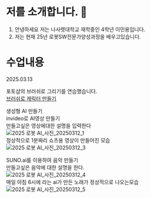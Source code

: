 # 저를 소개합니다. 👋


1. 안녕하세요 저는 나사렛대학교 재학중인 4학년 이민용입니다.
2. 저는 현재 25년 로봇SW전문가양성과정을 배우고있습니다.



# 수업내용
2025.03.13

포토샵의 브러쉬로 그리기를 연습했습니다.  
[브러쉬로 캐릭터 만들기](https://github.com/user-attachments/assets/9660ce98-8b00-4a0c-a9f4-7aba8f0a5043)

생성형 AI 만들기  
invideo로 AI영상 만들기  
만들고싶은 영상에대한 설명을 입력한다  
![2025 로봇 AI_사진_20250312_1](https://github.com/user-attachments/assets/eb8bc22f-6a55-451b-8846-f5d9f181b083)  
정상적으로 1분짜리 쇼츠용 영상이 만들어진 모습  
![2025 로봇 AI_사진_20250312_3](https://github.com/user-attachments/assets/f6b4b3ec-b287-4cad-8931-208ae061d647)  

SUNO.ai를 이용하여 음악 만들기  
만들고싶은 음악에 대한 설명을 한다.  
![2025 로봇 AI_사진_20250312_4](https://github.com/user-attachments/assets/af1ebf05-0452-467c-9a5a-1ad0d822c550)  
매일 아침 6시에 라는 ai가 만든 노래가 정상적으로 나오는모습  
![2025 로봇 AI_사진_20250312_5](https://github.com/user-attachments/assets/86ae96e9-b56e-4d70-a148-c4969e631b25)  


